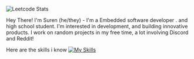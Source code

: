 

![Leetcode Stats](https://leetcard.jacoblin.cool/surendars0401?ext=heatmap)

Hey There!
I'm Suren (he/they) - I'm a Embedded software developer . and high school student. I'm interested in development,
and building innovative products. I work on random projects in my free time, a lot involving Discord and Reddit!

Here are the skills i know
[![My Skills](https://skillicons.dev/icons?i=arduino,bash,aws,c,cpp,linux,py,fastapi,raspberrypi,tensorflow,html,css,js,mysql)](https://skillicons.dev)
